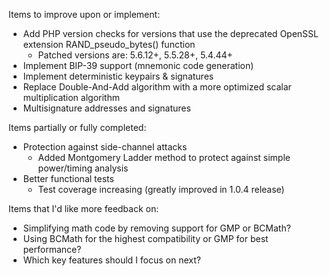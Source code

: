 Items to improve upon or implement:

* Add PHP version checks for versions that use the deprecated OpenSSL extension RAND_pseudo_bytes() function
  * Patched versions are: 5.6.12+, 5.5.28+, 5.4.44+
* Implement BIP-39 support (mnemonic code generation)
* Implement deterministic keypairs & signatures
* Replace Double-And-Add algorithm with a more optimized scalar multiplication algorithm
* Multisignature addresses and signatures

Items partially or fully completed:

* Protection against side-channel attacks
  * Added Montgomery Ladder method to protect against simple power/timing analysis
* Better functional tests
  * Test coverage increasing (greatly improved in 1.0.4 release)

Items that I'd like more feedback on:
* Simplifying math code by removing support for GMP or BCMath?
* Using BCMath for the highest compatibility or GMP for best performance?
* Which key features should I focus on next?
